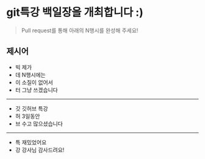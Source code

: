 # git특강 백일장을 개최합니다 :) 
> Pull request를 통해 아래의 N행시를 완성해 주세요!

## 제시어
- 빅 제가
- 데 N행시에는 
- 이 소질이 없어서
- 터 그냥 쓰겠습니다
---
- 깃 깃허브 특강
- 허 3일동안
- 브 수고 많으셨습니다
---
- 특 재밌었어요
- 강 강사님 감사드려요!